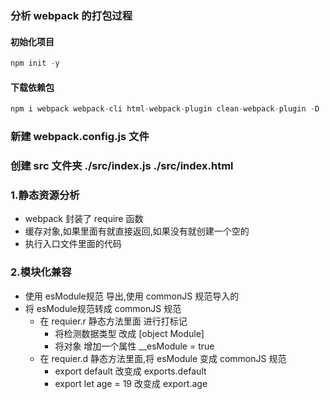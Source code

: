 ###  分析 webpack 的打包过程

#### 初始化项目
```js
npm init -y
```

#### 下载依赖包

```js
npm i webpack webpack-cli html-webpack-plugin clean-webpack-plugin -D
```

### 新建 webpack.config.js 文件

### 创建 src 文件夹 ./src/index.js ./src/index.html


### 1.静态资源分析
+ webpack 封装了 require 函数
+ 缓存对象,如果里面有就直接返回,如果没有就创建一个空的
+ 执行入口文件里面的代码


### 2.模块化兼容

+ 使用 esModule规范 导出,使用 commonJS 规范导入的
+ 将 esModule规范转成  commonJS 规范
    + 在 requier.r 静态方法里面 进行打标记
        + 将检测数据类型 改成 [object Module]
        + 将对象 增加一个属性 __esModule = true
    + 在 requier.d 静态方法里面,将 esModule 变成 commonJS 规范
        + export default 改变成 exports.default
        + export let age = 19 改变成 export.age
